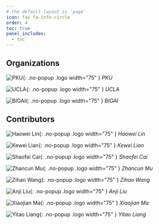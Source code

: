 ```yaml
---
# the default layout is 'page'
icon: fas fa-info-circle
order: 4
toc: true
panel_includes:
  - toc
---
```


## Organizations

<div class="fit-content grid grid-cols-5 m-auto gap-4" markdown="1">

<!-- ![CraftJarvis](/assets/img/CraftJarvis-icon.png){: .no-popup .logo width="75" }
_CraftJarvis_ -->

![PKU](/assets/img/PKU-logo.png){: .no-popup .logo width="75" }
_PKU_

![UCLA](/assets/img/UCLA-logo.png){: .no-popup .logo width="75" }
_UCLA_

![BIGAI](/assets/img/BIGAI-logo.png){: .no-popup .logo width="75" }
_BIGAI_

</div>

## Contributors 

<div class="fit-content grid grid-cols-5 m-auto gap-4" markdown="1">

![Haowei Lin](/assets/img/contributors/LinHaowei.png){: .no-popup .logo width="75" }
_Haowei Lin_

![Kewei Lian](/assets/img/contributors/LianKewei.png){: .no-popup .logo width="75" }
_Kewei Lian_

![Shaofei Cai](/assets/img/contributors/CaiShaofei.png){: .no-popup .logo width="75" }
_Shaofei Cai_

![Zhancun Mu](/assets/img/contributors/MuZhancun.png){: .no-popup .logo width="75" }
_Zhancun Mu_

![Zihao Wang](/assets/img/contributors/WangZihao.png){: .no-popup .logo width="75" }
_Zihao Wang_

![Anji Liu](/assets/img/contributors/LiuAnji.png){: .no-popup .logo width="75" }
_Anji Liu_

![Xiaojian Ma](/assets/img/contributors/MaXiaojian.png){: .no-popup .logo width="75" }
_Xiaojian Ma_

![Yitao Liang](/assets/img/contributors/LiangYitao.png){: .no-popup .logo width="75" }
_Yitao Liang_

</div>

